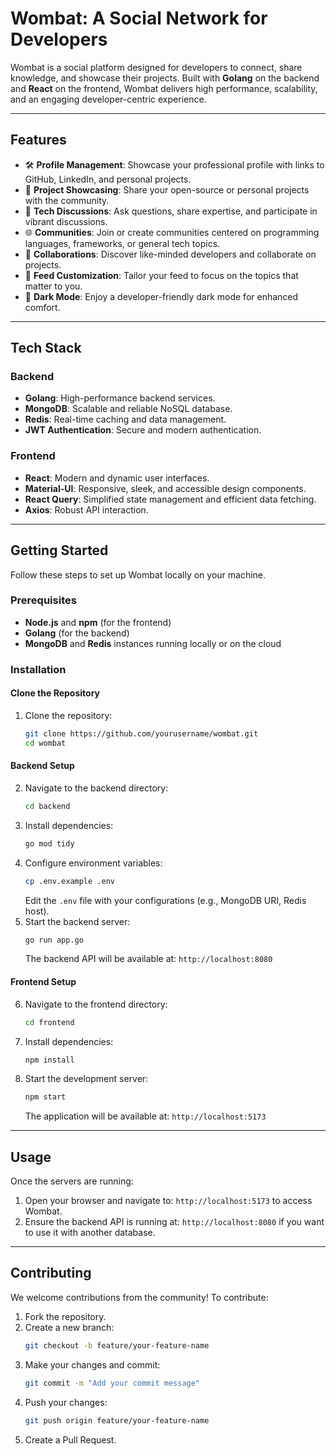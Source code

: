 # **Wombat: A Social Network for Developers**

Wombat is a social platform designed for developers to connect, share knowledge, and showcase their projects. Built with **Golang** on the backend and **React** on the frontend, Wombat delivers high performance, scalability, and an engaging developer-centric experience.

---

## **Features**

- 🛠️ **Profile Management**: Showcase your professional profile with links to GitHub, LinkedIn, and personal projects.  
- 🚀 **Project Showcasing**: Share your open-source or personal projects with the community.  
- 💬 **Tech Discussions**: Ask questions, share expertise, and participate in vibrant discussions.  
- 🌐 **Communities**: Join or create communities centered on programming languages, frameworks, or general tech topics.  
- 🤝 **Collaborations**: Discover like-minded developers and collaborate on projects.  
- 🎨 **Feed Customization**: Tailor your feed to focus on the topics that matter to you.  
- 🌙 **Dark Mode**: Enjoy a developer-friendly dark mode for enhanced comfort.

---

## **Tech Stack**

### **Backend**
- **Golang**: High-performance backend services.
- **MongoDB**: Scalable and reliable NoSQL database.
- **Redis**: Real-time caching and data management.
- **JWT Authentication**: Secure and modern authentication.

### **Frontend**
- **React**: Modern and dynamic user interfaces.
- **Material-UI**: Responsive, sleek, and accessible design components.
- **React Query**: Simplified state management and efficient data fetching.
- **Axios**: Robust API interaction.

---

## **Getting Started**

Follow these steps to set up Wombat locally on your machine.

### **Prerequisites**
- **Node.js** and **npm** (for the frontend)
- **Golang** (for the backend)
- **MongoDB** and **Redis** instances running locally or on the cloud

### **Installation**

#### Clone the Repository
1. Clone the repository:
   ```bash
   git clone https://github.com/yourusername/wombat.git
   cd wombat
   ```

#### Backend Setup
2. Navigate to the backend directory:
   ```bash
   cd backend
   ```
3. Install dependencies:
   ```bash
   go mod tidy
   ```
4. Configure environment variables:
   ```bash
   cp .env.example .env
   ```
   Edit the `.env` file with your configurations (e.g., MongoDB URI, Redis host).
5. Start the backend server:
   ```bash
   go run app.go
   ```
   The backend API will be available at: `http://localhost:8080`

#### Frontend Setup
6. Navigate to the frontend directory:
   ```bash
   cd frontend
   ```
7. Install dependencies:
   ```bash
   npm install
   ```
8. Start the development server:
   ```bash
   npm start
   ```
   The application will be available at: `http://localhost:5173`

---

## **Usage**

Once the servers are running:
1. Open your browser and navigate to: `http://localhost:5173` to access Wombat.
2. Ensure the backend API is running at: `http://localhost:8080` if you want to use it with another database.

---

## **Contributing**

We welcome contributions from the community! To contribute:
1. Fork the repository.
2. Create a new branch:
   ```bash
   git checkout -b feature/your-feature-name
   ```
3. Make your changes and commit:
   ```bash
   git commit -m "Add your commit message"
   ```
4. Push your changes:
   ```bash
   git push origin feature/your-feature-name
   ```
5. Create a Pull Request.

